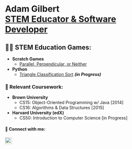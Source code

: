<h1>Adam Gilbert <br/><a href="https://www.linkedin.com/in/adam-gilbert-715ba8154/">STEM Educator & Software Developer</a></h1>

<h2>👨‍💻 STEM Education Games:</h2>

- <b>Scratch Games</b>
  - [Parallel, Perpendicular, or Neither](https://github.com/joshmadakor1/Algorithms-Practice)
- <b>Python</b>
  - [Triangle Classification Sort](https://github.com/joshmadakor1/4chan-Image-Analysis-Middleware-C964) <b><i>(in Progress)</b></i>

<h3> 🌱 Relevant Coursework:</h3>

- <b>Brown University</b>
  - CS15: Object-Oriented Programming w/ Java [2014]
  - CS16: Algorithms & Data Structures [2015]
- <b>Harvard University (edX)</b>
  - CS50: Introduction to Computer Science [in Progress]

<h4> 🤳 Connect with me:</h4>

[<img align="left" alt="AdamGilbert | LinkedIn" width="22px" src="https://cdn.jsdelivr.net/npm/simple-icons@v3/icons/linkedin.svg" />][linkedin]

[linkedin]: https://www.linkedin.com/in/adam-gilbert-715ba8154/

<!--
**adamgilbert516/adamgilbert516** is a ✨ _special_ ✨ repository because its `README.md` (this file) appears on your GitHub profile.

Here are some ideas to get you started:

- 🔭 I’m currently working on ...
- 🌱 I’m currently learning ...
- 👯 I’m looking to collaborate on ...
- 🤔 I’m looking for help with ...
- 💬 Ask me about ...
- 📫 How to reach me: ...
- 😄 Pronouns: ...
- ⚡ Fun fact: ...
-->
